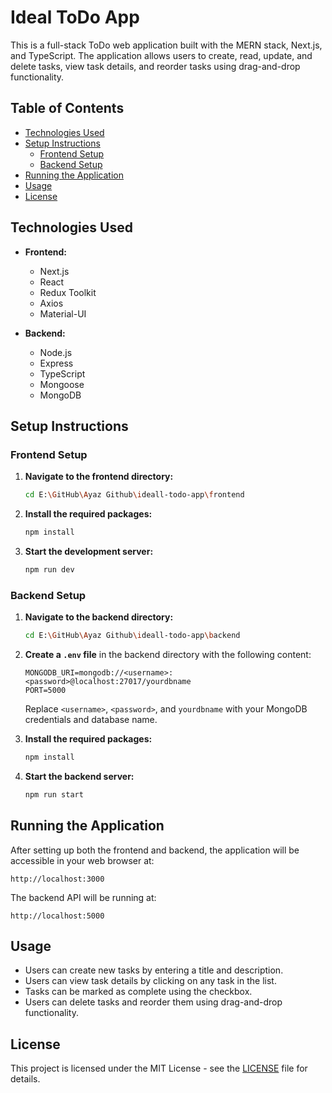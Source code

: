 # Ideal ToDo App

This is a full-stack ToDo web application built with the MERN stack, Next.js, and TypeScript. The application allows users to create, read, update, and delete tasks, view task details, and reorder tasks using drag-and-drop functionality.

## Table of Contents

- [Technologies Used](#technologies-used)
- [Setup Instructions](#setup-instructions)
  - [Frontend Setup](#frontend-setup)
  - [Backend Setup](#backend-setup)
- [Running the Application](#running-the-application)
- [Usage](#usage)
- [License](#license)

## Technologies Used

- **Frontend:**
  - Next.js
  - React
  - Redux Toolkit
  - Axios
  - Material-UI

- **Backend:**
  - Node.js
  - Express
  - TypeScript
  - Mongoose
  - MongoDB

## Setup Instructions

### Frontend Setup

1. **Navigate to the frontend directory:**
   ```bash
   cd E:\GitHub\Ayaz Github\ideall-todo-app\frontend
   ```

2. **Install the required packages:**
   ```bash
   npm install
   ```

3. **Start the development server:**
   ```bash
   npm run dev
   ```

### Backend Setup

1. **Navigate to the backend directory:**
   ```bash
   cd E:\GitHub\Ayaz Github\ideall-todo-app\backend
   ```

2. **Create a `.env` file** in the backend directory with the following content:
   ```env
   MONGODB_URI=mongodb://<username>:<password>@localhost:27017/yourdbname
   PORT=5000
   ```

   Replace `<username>`, `<password>`, and `yourdbname` with your MongoDB credentials and database name.

3. **Install the required packages:**
   ```bash
   npm install
   ```

4. **Start the backend server:**
   ```bash
   npm run start
   ```

## Running the Application

After setting up both the frontend and backend, the application will be accessible in your web browser at:
```
http://localhost:3000
```
The backend API will be running at:
```
http://localhost:5000
```

## Usage

- Users can create new tasks by entering a title and description.
- Users can view task details by clicking on any task in the list.
- Tasks can be marked as complete using the checkbox.
- Users can delete tasks and reorder them using drag-and-drop functionality.

## License

This project is licensed under the MIT License - see the [LICENSE](LICENSE) file for details.
